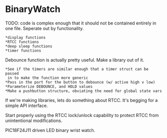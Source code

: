 # BinaryWatch
TODO:
code is complex enough that it should not be contained entirely in one file.
Seperate out by functionality.

    *display functions
    *RTCC functions
    *deep sleep functions
    *timer functions

Debounce function is actually pretty useful.  Make a library out of it.

    *See if the timers are similar enough that a timer struct can be passed
     in to make the function more generic
    *Pass in the port for the button to debounce (w/ active high v low)
    *Parameterize DEBOUNCE, and HOLD values
    *Make a pushbutton structure, obviating the need for global state vars

If we're making libraries, lets do something about RTCC.  It's begging
    for a simple API interface.

Start properly using the RTCC lock/unlock capability to protect RTCC from
    unintentional modifications.

PIC18F24J11 driven LED binary wrist watch.

